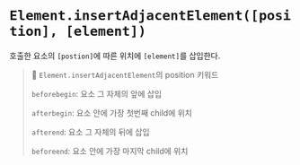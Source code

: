 # `Element.insertAdjacentElement([position], [element])`

호출한 요소의 `[postion]`에 따른 위치에 `[element]`를 삽입한다.

> 📌 `Element.insertAdjacentElement`의 position 키워드
>
> `beforebegin`: 요소 그 자체의 앞에 삽입
>
> `afterbegin`: 요소 안에 가장 첫번째 child에 위치
>
> `afterend`: 요소 그 자체의 뒤에 삽입
>
> `beforeend`: 요소 안에 가장 마지막 child에 위치
